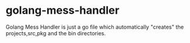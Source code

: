 # golang-mess-handler
Golang Mess Handler is just a go file which automatically "creates" the projects,src,pkg and the bin directories.
